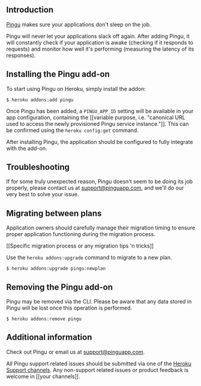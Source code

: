 ## Introduction

[Pingu](http://addons.heroku.com/pingu) makes sure your applications don't sleep on the job.

Pingu will never let your applications slack off again. After adding Pingu, it will constantly
check if your application is awake (checking if it responds to requests) and monitor how
well it's performing (measuring the latency of its responses).

## Installing the Pingu add-on

To start using Pingu on Heroku, simply install the addon:

    $ heroku addons:add pingu

Once Pingu has been added, a `PINGU_APP_ID` setting will be available in your app configuration, containing the
[[variable purpose, i.e. "canonical URL used to access the newly provisioned Pingu service instance."]].
This can be confirmed using the `heroku config:get` command.

After installing Pingu, the application should be configured to fully integrate with the add-on.

## Troubleshooting

If for some truly unexpected reason, Pingu doesn't seem to be doing its job properly, please contact
us at support@pinguapp.com, and we'll do our very best to solve your issue.

## Migrating between plans

<div class="note" markdown="1">Application owners should carefully manage their migration timing to ensure proper application functioning during the migration process.</div>

[[Specific migration process or any migration tips 'n tricks]]

Use the `heroku addons:upgrade` command to migrate to a new plan.

    $ heroku addons:upgrade pingu:newplan

## Removing the Pingu add-on

Pingu may be removed via the CLI. Please be aware that any data stored in Pingu will be lost once this operation is performed.

    $ heroku addons:remove pingu

## Additional information

Check out Pingu or email us at support@pinguapp.com.

All Pingu support related issues should be submitted via one of the [Heroku Support channels](support-channels).
Any non-support related issues or product feedback is welcome in [[your channels]].

